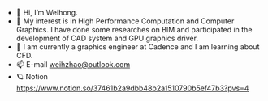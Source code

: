 - 👋 Hi, I’m Weihong.
- 👀 My interest is in High Performance Computation and Computer Graphics. I have done some researches on BIM and participated in the development of CAD system and GPU graphics driver.
- 🌱 I am currently a graphics engineer at Cadence and I am learning about CFD. 
- 📫 E-mail weihzhao@outlook.com
- 🪐 Notion https://www.notion.so/37461b2a9dbb48b2a1510790b5ef47b3?pvs=4

